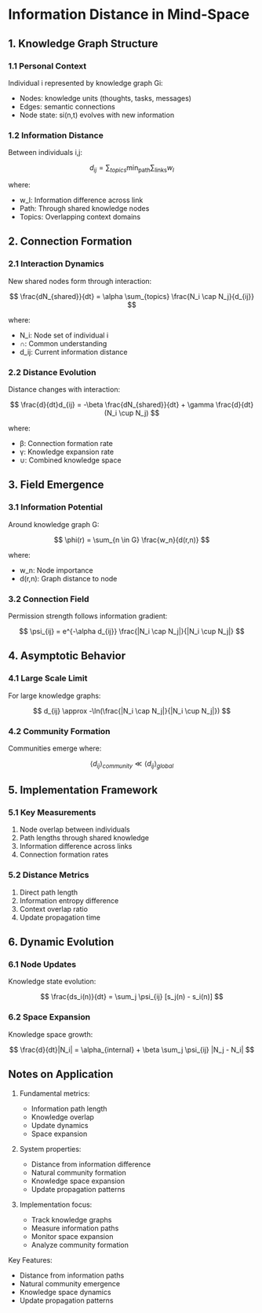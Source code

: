 # Information Distance in Mind-Space

## 1. Knowledge Graph Structure

### 1.1 Personal Context
Individual i represented by knowledge graph Gi:
- Nodes: knowledge units (thoughts, tasks, messages)
- Edges: semantic connections
- Node state: si(n,t) evolves with new information

### 1.2 Information Distance
Between individuals i,j:

$$
d_{ij} = \sum_{topics} \min_{\text{path}} \sum_{\text{links}} w_l
$$

where:
- w_l: Information difference across link
- Path: Through shared knowledge nodes
- Topics: Overlapping context domains

## 2. Connection Formation

### 2.1 Interaction Dynamics
New shared nodes form through interaction:

$$
\frac{dN_{shared}}{dt} = \alpha \sum_{topics} \frac{N_i \cap N_j}{d_{ij}}
$$

where:
- N_i: Node set of individual i
- ∩: Common understanding
- d_ij: Current information distance

### 2.2 Distance Evolution
Distance changes with interaction:

$$
\frac{d}{dt}d_{ij} = -\beta \frac{dN_{shared}}{dt} + \gamma \frac{d}{dt}(N_i \cup N_j)
$$

where:
- β: Connection formation rate
- γ: Knowledge expansion rate
- ∪: Combined knowledge space

## 3. Field Emergence

### 3.1 Information Potential
Around knowledge graph G:

$$
\phi(r) = \sum_{n \in G} \frac{w_n}{d(r,n)}
$$

where:
- w_n: Node importance
- d(r,n): Graph distance to node

### 3.2 Connection Field
Permission strength follows information gradient:

$$
\psi_{ij} = e^{-\alpha d_{ij}} \frac{|N_i \cap N_j|}{|N_i \cup N_j|}
$$

## 4. Asymptotic Behavior

### 4.1 Large Scale Limit
For large knowledge graphs:

$$
d_{ij} \approx -\ln(\frac{|N_i \cap N_j|}{|N_i \cup N_j|})
$$

### 4.2 Community Formation
Communities emerge where:

$$
\langle d_{ij} \rangle_{community} \ll \langle d_{ij} \rangle_{global}
$$

## 5. Implementation Framework

### 5.1 Key Measurements
1. Node overlap between individuals
2. Path lengths through shared knowledge
3. Information difference across links
4. Connection formation rates

### 5.2 Distance Metrics
1. Direct path length
2. Information entropy difference
3. Context overlap ratio
4. Update propagation time

## 6. Dynamic Evolution

### 6.1 Node Updates
Knowledge state evolution:

$$
\frac{ds_i(n)}{dt} = \sum_j \psi_{ij} [s_j(n) - s_i(n)]
$$

### 6.2 Space Expansion
Knowledge space growth:

$$
\frac{d}{dt}|N_i| = \alpha_{internal} + \beta \sum_j \psi_{ij} |N_j - N_i|
$$

## Notes on Application

1. Fundamental metrics:
   - Information path length
   - Knowledge overlap
   - Update dynamics
   - Space expansion

2. System properties:
   - Distance from information difference
   - Natural community formation
   - Knowledge space expansion
   - Update propagation patterns

3. Implementation focus:
   - Track knowledge graphs
   - Measure information paths
   - Monitor space expansion
   - Analyze community formation

Key Features:
- Distance from information paths
- Natural community emergence
- Knowledge space dynamics
- Update propagation patterns